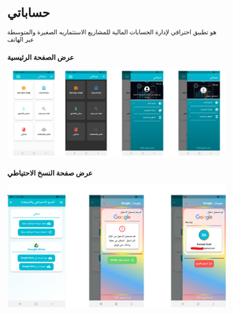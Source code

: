 # حساباتي

هو تطبيق احترافي لإدارة الحسابات المالية للمشاريع الاستثماريه الصغيرة والمتوسطة عبر الهاتف


<!-- ## Getting Started

This project is a starting point for a Flutter application.

A few resources to get you started if this is your first Flutter project:

- [Lab: Write your first Flutter app](https://docs.flutter.dev/get-started/codelab)
- [Cookbook: Useful Flutter samples](https://docs.flutter.dev/cookbook)

For help getting started with Flutter development, view the
[online documentation](https://docs.flutter.dev/), which offers tutorials,
samples, guidance on mobile development, and a full API reference. -->

### عرض الصفحة الرئيسية 

![الصفحة الرئيسية](images/img_README/main.png)


### عرض صفحة النسخ الاحتياطي    

![صفحة النسخ الاحتياطي](images/img_README/backjes.png)


<!-- ![ تسجيل الدخول الى قوقل](images/img_README/sign_out_gogel.png) -->

<!-- ![وصف الصورة 2](images/اسم_الصورة2.png)
![وصف الصورة 3](images/اسم_الصورة3.png) -->